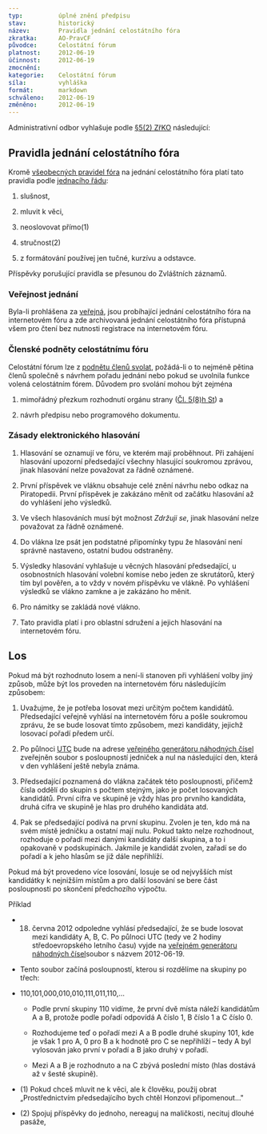 ```yaml
---
typ:          úplné znění předpisu
stav:         historický
název:        Pravidla jednání celostátního fóra
zkratka:      AO-PravCF
původce:      Celostátní fórum
platnost:     2012-06-19
účinnost:     2012-06-19
zmocnění:     
kategorie:    Celostátní fórum
síla:         vyhláška
formát:       markdown
schváleno:    2012-06-19
změněno:      2012-06-19
---
```

<!--*  19.06.2012 17:25 ![image alt text](image_0.png)[ ](http://www.pirati.cz/ao/pravidla/cf?rev=1340119510&do=diff)[ao:pravidla:cf](http://www.pirati.cz/ao/pravidla/cf?rev=1340119510) Mgr. Bc. Jakub Michálek-->

Administrativní odbor vyhlašuje podle [§5(2) ZřKO](https://sbirka.pirati.cz/predpisy/zrko/) následující:

## Pravidla jednání celostátního fóra

Kromě [všeobecných pravidel fóra](http://www.pirati.cz/ao/pravidla/forum) na jednání celostátního fóra platí tato pravidla podle [jednacího řádu](https://sbirka.pirati.cz/predpisy/jdr/):

1. slušnost,

2. mluvit k věci,

3. neoslovovat přímo(1)

4. stručnost(2)

5. z formátování používej jen tučné, kurzívu a odstavce.

Příspěvky porušující pravidla se přesunou do Zvláštních záznamů.

### Veřejnost jednání

Byla-li prohlášena za [veřejná](https://sbirka.pirati.cz/predpisy/jdr/), jsou probíhající jednání celostátního fóra na internetovém fóru a zde archivovaná jednání celostátního fóra přístupná všem pro čtení bez nutnosti registrace na internetovém fóru.

### Členské podněty celostátnímu fóru

Celostátní fórum lze z [podnětu členů svolat](https://www.ceskapiratskastrana.cz/forum/viewforum.php?f=350), požádá-li o to nejméně pětina členů společně s návrhem pořadu jednání nebo pokud se uvolnila funkce volená celostátním fórem. Důvodem pro svolání mohou být zejména

1. mimořádný přezkum rozhodnutí orgánu strany ([Čl. 5(8)h St](http://www.pirati.cz/rules/st#cl_8_celostatni_forum)) a

2. návrh předpisu nebo programového dokumentu.

### Zásady elektronického hlasování

1. Hlasování se oznamují ve fóru, ve kterém mají proběhnout. Při zahájení hlasování upozorní předsedající všechny hlasující soukromou zprávou, jinak hlasování nelze považovat za řádně oznámené.

2. První příspěvek ve vláknu obsahuje celé znění návrhu nebo odkaz na Piratopedii. První příspěvek je zakázáno měnit od začátku hlasování až do vyhlášení jeho výsledků.

3. Ve všech hlasováních musí být možnost *Zdržuji se*, jinak hlasování nelze považovat za řádně oznámené.

4. Do vlákna lze psát jen podstatné připomínky typu že hlasování není správně nastaveno, ostatní budou odstraněny.

5. Výsledky hlasování vyhlašuje u věcných hlasování předsedající, u osobnostních hlasování volební komise nebo jeden ze skrutátorů, který tím byl pověřen, a to vždy v novém příspěvku ve vlákně. Po vyhlášení výsledků se vlákno zamkne a je zakázáno ho měnit.

6. Pro námitky se zakládá nové vlákno.

7. Tato pravidla platí i pro oblastní sdružení a jejich hlasování na internetovém fóru.

## Los

Pokud má být rozhodnuto losem a není-li stanoven při vyhlášení volby jiný způsob, může být los proveden na internetovém fóru následujícím způsobem:

1. Uvažujme, že je potřeba losovat mezi určitým počtem kandidátů. Předsedající veřejně vyhlásí na internetovém fóru a pošle soukromou zprávu, že se bude losovat tímto způsobem, mezi kandidáty, jejichž losovací pořadí předem určí.

2. Po půlnoci [UTC](http://cs.wikipedia.org/wiki/Coordinated_Universal_Time) bude na adrese [veřejného generátoru náhodných čísel](http://www.random.org/files/) zveřejněn soubor s posloupností jedniček a nul na následující den, která v den vyhlášení ještě nebyla známa.

3. Předsedající poznamená do vlákna začátek této posloupnosti, přičemž čísla oddělí do skupin s počtem stejným, jako je počet losovaných kandidátů. První cifra ve skupině je vždy hlas pro prvního kandidáta, druhá cifra ve skupině je hlas pro druhého kandidáta atd.

4. Pak se předsedající podívá na první skupinu. Zvolen je ten, kdo má na svém místě jedničku a ostatní mají nulu. Pokud takto nelze rozhodnout, rozhoduje o pořadí mezi danými kandidáty další skupina, a to i opakovaně v podskupinách. Jakmile je kandidát zvolen, zařadí se do pořadí a k jeho hlasům se již dále nepřihlíží.

Pokud má být provedeno více losování, losuje se od nejvyšších míst kandidátky k nejnižším místům a pro další losování se bere část posloupnosti po skončení předchozího výpočtu.

Příklad

* 18. června 2012 odpoledne vyhlásí předsedající, že se bude losovat mezi kandidáty A, B, C. Po půlnoci UTC (tedy ve 2 hodiny středoevropského letního času) vyjde na [veřejném generátoru náhodných čísel](http://www.random.org/files/)soubor s názvem 2012-06-19.

* Tento soubor začíná posloupností, kterou si rozdělíme na skupiny po třech:

* 110,101,000,010,010,111,011,110,…

    * Podle první skupiny 110 vidíme, že první dvě místa náleží kandidátům A a B, protože podle pořadí odpovídá A číslo 1, B číslo 1 a C číslo 0.

    * Rozhodujeme teď o pořadí mezi A a B podle druhé skupiny 101, kde je však 1 pro A, 0 pro B a k hodnotě pro C se nepřihlíží – tedy A byl vylosován jako první v pořadí a B jako druhý v pořadí.

    * Mezi A a B je rozhodnuto a na C zbývá poslední místo (hlas dostává až v šesté skupině).


* (1) Pokud chceš mluvit ne k věci, ale k člověku, použij obrat „Prostřednictvím předsedajícího bych chtěl Honzovi připomenout…"

* (2) Spojuj příspěvky do jednoho, nereaguj na maličkosti, necituj dlouhé pasáže,

